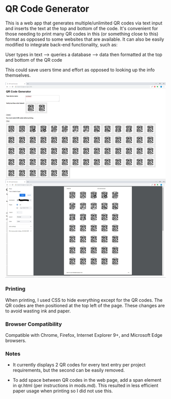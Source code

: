 # QR Code Generator
This is a web app that generates multiple/unlimited QR codes via text input and
inserts the text at the top and bottom of the code.  It's convenient for those 
needing to print many QR codes in this (or something close to this) format 
as opposed to some websites that are available.  It can also be easily modified
to integrate back-end functionality, such as:

User types in text --> queries a database --> data then formatted at the top 
and bottom of the QR code 

This could save users time and effort as opposed to looking up the info
themselves.

![alt text](https://github.com/kjacks89/QRcodes/blob/master/qrChrome.PNG "Chrome example")
![alt text](https://github.com/kjacks89/QRcodes/blob/master/qrChromePrint.jpg "Chrome printing example")

### Printing
When printing, I used CSS to hide everything except for the QR codes.  The QR 
codes are then positioned at the top left of the page.  These changes are to avoid 
wasting ink and paper. 

### Browser Compatibility
Compatible with Chrome, Firefox, Internet Explorer 9+, and Microsoft Edge browsers.

### Notes
* It currently displays 2 QR codes for every text entry per project 
requirements, but the second can be easily removed.

* To add space between QR codes in the web page, add a span element in 
qr.html (per instructions in mods.md). This resulted in less efficient
paper usage when printing so I did not use this.



